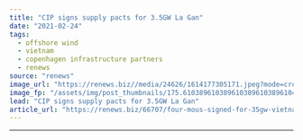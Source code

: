 ```yaml
---
title: "CIP signs supply pacts for 3.5GW La Gan"
date: "2021-02-24"
tags: 
  - offshore wind
  - vietnam
  - copenhagen infrastructure partners
  - renews
source: "renews"
image_url: "https://renews.biz//media/24626/1614177305171.jpeg?mode=crop&width=770&heightratio=0.6103896103896103896103896104&slimmage=true"
image_fp: "/assets/img/post_thumbnails/175.6103896103896103896103896104&slimmage=true"
lead: "CIP signs supply pacts for 3.5GW La Gan"
article_url: "https://renews.biz/66707/four-mous-signed-for-35gw-vietnamese-project/"
---
```


---
